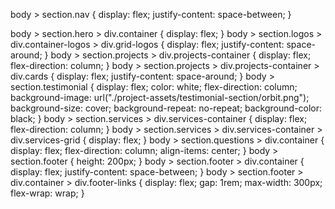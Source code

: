 body > section.nav {
display: flex;
justify-content: space-between;
}

body > section.hero > div.container {
display: flex;
}
body > section.logos > div.container-logos > div.grid-logos {
display: flex;
justify-content: space-around;
}
body > section.projects > div.projects-container {
display: flex;
flex-direction: column;
}
body > section.projects > div.projects-container > div.cards {
display: flex;
justify-content: space-around;
}
body > section.testimonial {
display: flex;
color: white;
flex-direction: column;
background-image: url("./project-assets/testimonial-section/orbit.png");
background-size: cover;
background-repeat: no-repeat;
background-color: black;
}
body > section.services > div.services-container {
display: flex;
flex-direction: column;
}
body > section.services > div.services-container > div.services-grid {
display: flex;
}
body > section.questions > div.container {
display: flex;
flex-direction: column;
align-items: center;
}
body > section.footer {
height: 200px;
}
body > section.footer > div.container {
display: flex;
justify-content: space-between;
}
body > section.footer > div.container > div.footer-links {
display: flex;
gap: 1rem;
max-width: 300px;
flex-wrap: wrap;
}
